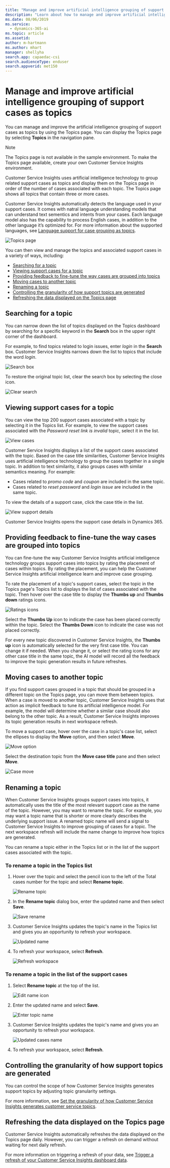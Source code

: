 ```yaml
---
title: "Manage and improve artificial intelligence grouping of support cases as topics"
description: "Learn about how to manage and improve artificial intelligence grouping of support cases as topics."
ms.date: 08/06/2019
ms.service:
  - dynamics-365-ai
ms.topic: article
ms.assetid: 
author: m-hartmann
ms.author: mhart
manager: shellyha
search.app: capaedac-csi
search.audienceType: enduser
search.appverid: met150
---
```


# Manage and improve artificial intelligence grouping of support cases as topics

You can manage and improve the artificial intelligence grouping of support cases as topics by using the Topics page. You can display the Topics page by selecting **Topics** in the navigation pane.

> [!NOTE]
> The Topics page is not available in the sample environment. To make the Topics page available, create your own Customer Service Insights environment.

Customer Service Insights uses artificial intelligence technology to group related support cases as topics and display them on the Topics page in order of the number of cases associated with each topic. The Topics page shows all topics that contain three or more cases.

Customer Service Insights automatically detects the language used in your support cases. It comes with natral language understanding models that can understand text sementics and intents from your cases. Each language model also has the capability to process English cases, in addition to the other language it’s optimized for. For more information about the supported languages, see [Language support for case grouping as topics](supported-languages.md#language-support-for-case-grouping-as-topics).

![Topics page](media/topics-page.png)

You can then view and manage the topics and associated support cases in a variety of ways, including:

* [Searching for a topic](#searching-for-a-topic)
* [Viewing support cases for a topic](#viewing-support-cases-for-a-topic)
* [Providing feedback to fine-tune the way cases are grouped into topics](#providing-feedback-to-fine-tune-the-way-cases-are-grouped-into-topics)
* [Moving cases to another topic](#moving-cases-to-another-topic)
* [Renaming a topic](#renaming-a-topic)
* [Controlling the granularity of how support topics are generated](#controlling-the-granularity-of-how-support-topics-are-generated)
* [Refreshing the data displayed on the Topics page](#refreshing-the-data-displayed-on-the-topics-page)

## Searching for a topic

You can narrow down the list of topics displayed on the Topics dashboard by searching for a specific keyword in the **Search** box in the upper right corner of the dashboard.

For example, to find topics related to login issues, enter *login* in the **Search** box. Customer Service Insights narrows down the list to topics that include the word *login*.

![Search box](media/search-box.png)

To restore the original topic list, clear the search box by selecting the close icon.

![Clear search](media/clear-search.png)

## Viewing support cases for a topic

You can view the top 200 support cases associated with a topic by selecting it in the Topics list. For example, to view the support cases associated with the *Password reset link is invalid* topic, select it in the list.

![View cases](media/view-cases.png)

Customer Service Insights displays a list of the support cases associated with the topic. Based on the case title similarities, Customer Service Insights uses artificial intelligence technology to group the cases together in a single topic. In addition to text similarity, it also groups cases with similar semantics meaning. For example:

* Cases related to *promo code* and *coupon* are included in the same topic.
* Cases related to *reset password* and *login issue* are included in the same topic.

To view the details of a support case, click the case title in the list.

![View support details](media/view-support-details.png)

Customer Service Insights opens the support case details in Dynamics 365.

## Providing feedback to fine-tune the way cases are grouped into topics

You can fine-tune the way Customer Service Insights artificial intelligence technology groups support cases into topics by rating the placement of cases within topics. By rating the placement, you can help the Customer Service Insights artificial intelligence learn and improve case grouping.

To rate the placement of a topic's support cases, select the topic in the Topics page's Topics list to displays the list of cases associated with the topic. Then hover over the case title to display the **Thumbs up** and **Thumbs down** ratings icons.

![Ratings icons](media/ratings-icons.png)

Select the **Thumbs Up** icon to indicate the case has been placed correctly within the topic. Select the **Thumbs Down** icon to indicate the case was not placed correctly.

For every new topic discovered in Customer Service Insights, the **Thumbs up** icon is automatically selected for the very first case title. You can change it if needed. When you change it, or select the rating icons for any other case title in the same topic, the AI model will record all the feedback to improve the topic generation results in future refreshes.

## Moving cases to another topic

If you find support cases grouped in a topic that should be grouped in a different topic on the Topics page, you can move them between topics. When a case is moved to another topic, Customer Service Insights uses that action as implicit feedback to tune its artificial intelligence model. For example, the model will determine whether a similar case should also belong to the other topic. As a result, Customer Service Insights improves its topic generation results in next workspace refresh.

To move a support case, hover over the case in a topic's case list, select the ellipses to display the **Move** option, and then select **Move**.

![Move option](media/move-option.png)

Select the destination topic from the **Move case title** pane and then select **Move**.

![Case move](media/case-move.png)

## Renaming a topic

When Customer Service Insights groups support cases into topics, it automatically uses the title of the most relevant support case as the name of the topic. However, you may want to rename the topic. For example, you may want a topic name that is shorter or more clearly describes the underlying support issue. A renamed topic name will send a signal to Customer Service Insights to improve grouping of cases for a topic. The next workspace refresh will include the name change to improve how topics are generated.

You can rename a topic either in the Topics list or in the list of the support cases associated with the topic.

### To rename a topic in the Topics list

1. Hover over the topic and select the pencil icon to the left of the Total cases number for the topic and select **Rename topic**.

   ![Rename topic](media/rename-topic.png)

3. In the **Rename topic** dialog box, enter the updated name and then select **Save**.

   ![Save rename](media/save-rename.png)

4. Customer Service Insights updates the topic's name in the Topics list and gives you an opportunity to refresh your workspace.

   ![Updated name](media/updated-name.png)

5. To refresh your workspace, select **Refresh**.

   ![Refresh workspace](media/refresh-workspace.png)

### To rename a topic in the list of the support cases

1. Select **Rename topic** at the top of the list.

   ![Edit name icon](media/edit-topic-name.png)

2. Enter the updated name and select **Save**.

   ![Enter topic name](media/enter-topic-name.png)

3. Customer Service Insights updates the topic's name and gives you an opportunity to refresh your workspace.

   ![Updated cases name](media/updated-cases-name.png)

4. To refresh your workspace, select **Refresh**.

## Controlling the granularity of how support topics are generated

You can control the scope of how Customer Service Insights generates support topics by adjusting topic granularity settings.

For more information, see [Set the granularity of how Customer Service Insights generates customer service topics](granularity.md).

## Refreshing the data displayed on the Topics page

Customer Service Insights automatically refreshes the data displayed on the Topics page daily. However, you can trigger a refresh on demand without waiting for next daily refresh.

For more information on triggering a refresh of your data, see [Trigger a refresh of your Customer Service Insights dashboard data](trigger-refresh.md).
